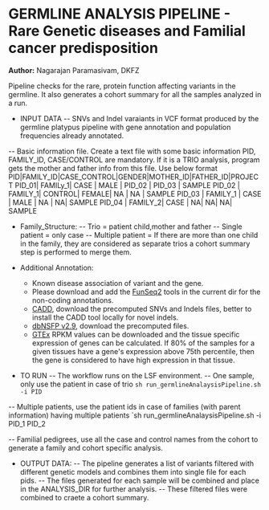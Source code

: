 # GERMLINE ANALYSIS PIPELINE - Rare Genetic diseases and Familial cancer predisposition

**Author:** Nagarajan Paramasivam, DKFZ

Pipeline checks for the rare, protein function affecting variants in the germline. It also generates a cohort summary for all the samples analyzed in a run.

- INPUT DATA
-- SNVs and Indel varaiants in VCF format produced by the germline platypus pipeline with gene annotation and population frequencies already annotated.
    
-- Basic information file. Create a text file with some basic information PID, FAMILY_ID, CASE/CONTROL are mandatory. If it is a TRIO analysis, program gets the mother and father info from this file.
    Use below format
PID|FAMILY_ID|CASE_CONTROL|GENDER|MOTHER_ID|FATHER_ID|PROJECT
PID_01| FAMILy_1|  CASE | MALE | PID_02 | PID_03 | SAMPLE
PID_02 | FAMILY_1|  CONTROL| FEMALE|  NA | NA | SAMPLE
PID_03 | FAMILY_1 | CASE | MALE | NA | NA|  SAMPLE
PID_04 | FAMILY_2| CASE | NA|  NA|  NA|  SAMPLE

- Family_Structure:
 -- Trio           = patient child,mother and father
 -- Single patient = only case
 -- Multiple patient = If there are more than one child in the family, they are considered as separate trios a cohort summary step is performed to merge them.
  
- Additional Annotation:
   - Known disease association of variant and the gene.
   - Please download and add the [FunSeq2](http://funseq2.gersteinlab.org/) tools in the current dir for the non-coding annotations.
   - [CADD](https://cadd.gs.washington.edu/score), download the precomputed SNVs and Indels files, better to install the CADD tool locally for novel indels. 
   - [dbNSFP v2.9](https://sites.google.com/site/jpopgen/dbNSFP), download the precomputed files.
   - [GTEx](https://www.gtexportal.org/home/) RPKM values can be downloaded and the tissue specific expression of genes can be calculated. If 80% of the samples for a given tissues have a gene's expression above 75th percentile, then the gene is considered to have high expression in that tissue.

- TO RUN
-- The workflow runs on the LSF environment.
-- One sample, only use the patient in case of trio 
`sh run_germlineAnalaysisPipeline.sh -i PID`

-- Multiple patients, use the patient ids in case of families (with parent information) having multiple patients
`sh run_germlineAnalaysisPipeline.sh -i PID_1 PID_2

-- Familial pedigrees, use all the case and control names from the cohort to generate a family and cohort specific analysis.    

- OUTPUT DATA:
  -- The pipeline generates a list of variants filtered with different genetic models and combines them into single file for each pids.
  -- The files generated for each sample will be combined and place in the ANALYSIS_DIR for further analysis.
  -- These filtered files were combined to craete a cohort summary.
